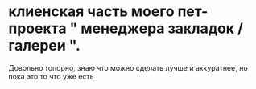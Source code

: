 # клиенская часть моего пет-проекта " менеджера закладок / галереи ".
Довольно топорно, знаю что можно сделать лучше и аккуратнее, но пока это то что уже есть
